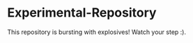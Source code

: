 Experimental-Repository
=======================

This repository is bursting with explosives! Watch your step :).